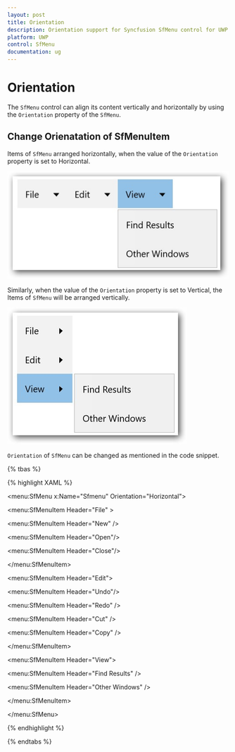 ```yaml
---
layout: post
title: Orientation
description: Orientation support for Syncfusion SfMenu control for UWP
platform: UWP
control: SfMenu
documentation: ug
--- 
```


# Orientation

The `SfMenu` control can align its content vertically and horizontally by using the `Orientation` property of the `SfMenu`.

## Change Orienatation of SfMenuItem

Items of `SfMenu` arranged horizontally, when the value of the `Orientation` property is set to Horizontal.

![](Orientation-images/Orientation-img1.jpg)


Similarly, when the value of the `Orientation` property is set to Vertical, the Items of `SfMenu` will be arranged vertically.

![](Orientation-images/Orientation-img2.jpg)


`Orientation` of `SfMenu` can be changed as mentioned in the code snippet.

{% tbas %}

{% highlight XAML %}

<menu:SfMenu  x:Name="Sfmenu"  Orientation="Horizontal">

<menu:SfMenuItem Header="File" >

<menu:SfMenuItem  Header="New" />

<menu:SfMenuItem  Header="Open"/>

<menu:SfMenuItem Header="Close"/>

</menu:SfMenuItem>

<menu:SfMenuItem Header="Edit">

<menu:SfMenuItem Header="Undo"/>

<menu:SfMenuItem Header="Redo" />

<menu:SfMenuItem Header="Cut" />

<menu:SfMenuItem Header="Copy" />

</menu:SfMenuItem>

<menu:SfMenuItem Header="View">

<menu:SfMenuItem Header="Find Results" />

<menu:SfMenuItem Header="Other Windows" />

</menu:SfMenuItem>

</menu:SfMenu>

{% endhighlight %}

{% endtabs %}

